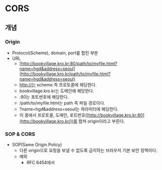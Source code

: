 # CORS

## 개념

### Origin

- Protocol(Scheme), domain, port를 합친 부분
- URL
    - [http://bookvillage.kro.kr:80/path/to/myfile.html?name=hgd&address=seoul](http://bookvillage.kro.kr/path/to/myfile.html?name=hgd&address=seoul)
    - [http://는](http://xn--sh1b/) scheme 즉 프로토콜에 해당한다.
    - bookvillage.kro.kr는 도메인에 해당한다.
    - :80는 포트번호에 해당한다.
    - /path/to/myfile.html는 path 즉 파일 경로이다.
    - ?name=hgd&address=seoul는 파라미터에 해당한다.
    - 이 중에서 프로토콜, 도메인, 포트번호([http://bookvillage.kro.kr:80](http://bookvillage.kro.kr/))를 합쳐 origin이라고 부른다.

### SOP & CORS

- SOP(Same Origin Policy)
    - 다른 origin으로 요청을 보낼 수 없도록 금지하는 브라우저 기본 보안 정책이다.
    - 예외
        - RFC 6454에서 <script> 태그로 javaScript를 실행하는 경우
        - <link> 태그로 스타일 시트 불러오는 경우
        - HTML 문서를 화면에 보여주는 경우
        - CORS 정책을 지키는 요청
    - CSRF 같은 공격을 방지하기 위한 것이다.
        - 브라우저에서 로그인한 사용자에게 해커가 다른 링크를 누르도록 유도하여 인증 정보를 담아서 해커가 작성한 javascript를 코드를 실행하도록 하는 공격
- CORS(Cross Origin Resource Sharing)
    - 다른 Origin의 요청도 처리할 수 있도록 하는 브라우저 정책

## CORS 동작 원리

### 기본 동작

- 브라우저가 헤더에 있는 origin에 자신의 origin을 담아서 요청을 보낸다.
- 서버가 요청을 받아 응답 헤더 중 Access-Controll-Allow-Origin에 허용하는 origin 목록을 담아서 보낸다.
- 브라우저가 응답 헤더 Access-Controll-Allow-Origin에서 요청 Origin이 있는지 검사한다.
- Access-Controll-Allow-Origin에 와일드카드(*)를 사용하면 모든 origin을 허용한다.

### Simple Request

- 특정 조건을 만족하는 경우에 preflight 요청 없이 한 번에 요청을 전송할 수 있다.
- 이름과는 달리 특정한 조건을 맞추기 까다롭다.
- 메서드가 GET, POST, HEAD 중 하나여야하고 User Agent가 자동으로 설정한 헤더를 제외하면 쓸 수 있는 헤더가 제한적이며 Content-type도 한정적이다.
- 동작 방식은 기본 동작과 같다.

### Preflight Request

- Simple Request의 조건에서 벗어난 요청의 경우 해당된다.
- 말 그대로 사전 요청을 보내고 안전한 origin인지 확인 후 요청을 보내는 방식
- 동작 방식
    - 클라이언트에서 메서드로 OPTIONS를 사용, Origin은 자신, Access-Control-Request-Method와 Access-Control-Request-Headers에 실제 요청에 사용할 메서드와 헤더를 작성해서 사전 요청을 보낸다.
    - 요청을 받은 서버가 Access-Control-Allow-Origin, Access-Control-Allow-Methods, Access-Control-Allow-Headers, Access-Control-Max-Age에 허용되는 origin, method, header, 사전 요청을 캐싱할 시간을 설정하여 응답한다.
    - 클라이언트에서 확인 후 실제 요청을 보낸다.

### Credentialed Request

- 요청할 때 쿠키나 Authorization 헤더에 토큰 값 등 인증 정보가 포함될 때 별도로 따라야 하는 요청
- XMLHttpRequest, jQuery의 ajax나 axios를 사용하면 withCredentials를 true로 설정
- fetch API를 사용하면 credentials 옵션을 include로 설정
- 서버는 Access-Control-Allow-Origin에 와일드 카드(*)가 아닌 origin을 설정해야 하고 Access-Control-Allow-Credentials를 true로 설정해야 한다.

## Reference

[[Web] CORS (Cross Origin Resource Sharing) 이해하기](https://it-eldorado.tistory.com/163)